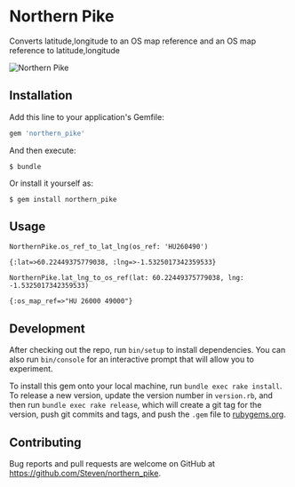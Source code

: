 # Northern Pike

Converts latitude,longitude to an OS map reference and an OS map reference to latitude,longitude

![Northern Pike](https://upload.wikimedia.org/wikipedia/commons/thumb/c/c5/Esox_lucius1.jpg/1200px-Esox_lucius1.jpg "Northern Pike")


## Installation

Add this line to your application's Gemfile:

```ruby
gem 'northern_pike'
```

And then execute:

    $ bundle

Or install it yourself as:

    $ gem install northern_pike

## Usage

```
NorthernPike.os_ref_to_lat_lng(os_ref: 'HU260490')

{:lat=>60.22449375779038, :lng=>-1.5325017342359533}

NorthernPike.lat_lng_to_os_ref(lat: 60.22449375779038, lng: -1.5325017342359533)

{:os_map_ref=>"HU 26000 49000"}

```

## Development

After checking out the repo, run `bin/setup` to install dependencies. You can also run `bin/console` for an interactive prompt that will allow you to experiment.

To install this gem onto your local machine, run `bundle exec rake install`. To release a new version, update the version number in `version.rb`, and then run `bundle exec rake release`, which will create a git tag for the version, push git commits and tags, and push the `.gem` file to [rubygems.org](https://rubygems.org).

## Contributing

Bug reports and pull requests are welcome on GitHub at https://github.com/Steven/northern_pike.

